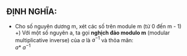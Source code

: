 ## ĐỊNH NGHĨA:
- Cho số nguyên dương m, xét các số trên module m (từ 0 đến m - 1)\
	+) Với một số nguyên a, ta gọi **nghịch đảo modulo m** (modular multiplicative inverse) của $a$ là $a^{-1}$ và thỏa mãn:\
  	$a *$ $a^{-1}$ 
